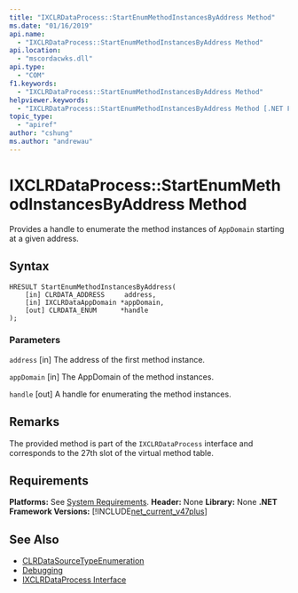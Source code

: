 ```yaml
---
title: "IXCLRDataProcess::StartEnumMethodInstancesByAddress Method"
ms.date: "01/16/2019"
api.name:
  - "IXCLRDataProcess::StartEnumMethodInstancesByAddress Method"
api.location:
  - "mscordacwks.dll"
api.type:
  - "COM"
f1.keywords:
  - "IXCLRDataProcess::StartEnumMethodInstancesByAddress Method"
helpviewer.keywords:
  - "IXCLRDataProcess::StartEnumMethodInstancesByAddress Method [.NET Framework debugging]"
topic_type:
  - "apiref"
author: "cshung"
ms.author: "andrewau"
---
```

# IXCLRDataProcess::StartEnumMethodInstancesByAddress Method

Provides a handle to enumerate the method instances of `AppDomain` starting at a given address.

## Syntax

```
HRESULT StartEnumMethodInstancesByAddress(
    [in] CLRDATA_ADDRESS     address,
    [in] IXCLRDataAppDomain *appDomain,
    [out] CLRDATA_ENUM      *handle
);
```

### Parameters

`address`
[in] The address of the first method instance.

`appDomain`
[in] The AppDomain of the method instances.

`handle`
[out] A handle for enumerating the method instances.

## Remarks

The provided method is part of the `IXCLRDataProcess` interface and corresponds to the 27th slot of the virtual method table.

## Requirements

**Platforms:** See [System Requirements](../../../../docs/framework/get-started/system-requirements.md).
**Header:** None
**Library:** None
**.NET Framework Versions:** [!INCLUDE[net_current_v47plus](../../../../includes/net-current-v47plus.md)]

## See Also

- [CLRDataSourceTypeEnumeration](../../../../docs/framework/unmanaged-api/debugging/clrdatasourcetype-enumeration.md)
- [Debugging](../../../../docs/framework/unmanaged-api/debugging/index.md)
- [IXCLRDataProcess Interface](../../../../docs/framework/unmanaged-api/debugging/ixclrdataprocess-interface.md)

